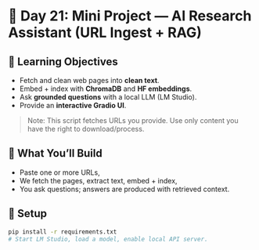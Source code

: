 # 🧪 Day 21: Mini Project — AI Research Assistant (URL Ingest + RAG)

## 🎯 Learning Objectives
- Fetch and clean web pages into **clean text**.
- Embed + index with **ChromaDB** and **HF embeddings**.
- Ask **grounded questions** with a local LLM (LM Studio).
- Provide an **interactive Gradio UI**.

> Note: This script fetches URLs you provide. Use only content you have the right to download/process.

## 🧩 What You’ll Build
- Paste one or more URLs,
- We fetch the pages, extract text, embed + index,
- You ask questions; answers are produced with retrieved context.

## 🔧 Setup
```bash
pip install -r requirements.txt
# Start LM Studio, load a model, enable local API server.
